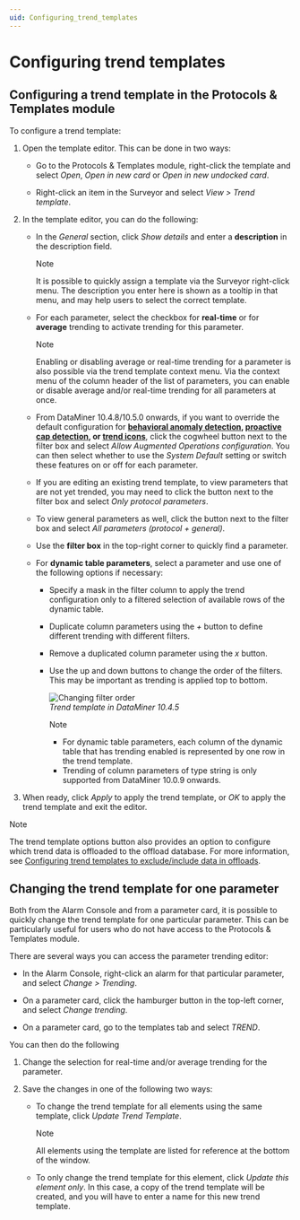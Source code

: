 ```yaml
---
uid: Configuring_trend_templates
---
```


# Configuring trend templates

## Configuring a trend template in the Protocols & Templates module

To configure a trend template:

1. Open the template editor. This can be done in two ways:

   - Go to the Protocols & Templates module, right-click the template and select *Open*, *Open in new card* or *Open in new undocked card*.

   - Right-click an item in the Surveyor and select *View \> Trend template*.

1. In the template editor, you can do the following:

   - In the *General* section, click *Show details* and enter a **description** in the description field.

     > [!NOTE]
     > It is possible to quickly assign a template via the Surveyor right-click menu. The description you enter here is shown as a tooltip in that menu, and may help users to select the correct template.

   - For each parameter, select the checkbox for **real-time** or for **average** trending to activate trending for this parameter.

     > [!NOTE]
     > Enabling or disabling average or real-time trending for a parameter is also possible via the trend template context menu. Via the context menu of the column header of the list of parameters, you can enable or disable average and/or real-time trending for all parameters at once.

   - From DataMiner 10.4.8/10.5.0 onwards<!-- RN 39691+39692 -->, if you want to override the default configuration for **[behavioral anomaly detection](xref:Working_with_behavioral_anomaly_detection), [proactive cap detection](xref:Proactive_cap_detection), or [trend icons](xref:Working_with_trend_icons)**, click the cogwheel button next to the filter box and select *Allow Augmented Operations configuration*. You can then select whether to use the *System Default* setting or switch these features on or off for each parameter.

   - If you are editing an existing trend template, to view parameters that are not yet trended, you may need to click the button next to the filter box and select *Only protocol parameters*.

   - To view general parameters as well, click the button next to the filter box and select *All parameters (protocol + general)*.

   - Use the **filter box** in the top-right corner to quickly find a parameter.

   - For **dynamic table parameters**, select a parameter and use one of the following options if necessary:

     - Specify a mask in the filter column to apply the trend configuration only to a filtered selection of available rows of the dynamic table.

     - Duplicate column parameters using the *+* button to define different trending with different filters.

     - Remove a duplicated column parameter using the *x* button.

     - Use the up and down buttons to change the order of the filters. This may be important as trending is applied top to bottom.

       ![Changing filter order](~/user-guide/images/Change_Order_Filters.png)<br>*Trend template in DataMiner 10.4.5*

       > [!NOTE]
       >
       > - For dynamic table parameters, each column of the dynamic table that has trending enabled is represented by one row in the trend template.
       > - Trending of column parameters of type string is only supported from DataMiner 10.0.9 onwards.

1. When ready, click *Apply* to apply the trend template, or *OK* to apply the trend template and exit the editor.

> [!NOTE]
> The trend template options button also provides an option to configure which trend data is offloaded to the offload database. For more information, see [Configuring trend templates to exclude/include data in offloads](xref:Configuring_data_offloads#configuring-trend-templates-to-excludeinclude-data-in-offloads).

## Changing the trend template for one parameter

Both from the Alarm Console and from a parameter card, it is possible to quickly change the trend template for one particular parameter. This can be particularly useful for users who do not have access to the Protocols & Templates module.

There are several ways you can access the parameter trending editor:

- In the Alarm Console, right-click an alarm for that particular parameter, and select *Change > Trending*.

- On a parameter card, click the hamburger button in the top-left corner, and select *Change trending*.

- On a parameter card, go to the templates tab and select *TREND*.

You can then do the following

1. Change the selection for real-time and/or average trending for the parameter.

1. Save the changes in one of the following two ways:

   - To change the trend template for all elements using the same template, click *Update Trend Template*.

     > [!NOTE]
     > All elements using the template are listed for reference at the bottom of the window.

   - To only change the trend template for this element, click *Update this element only*. In this case, a copy of the trend template will be created, and you will have to enter a name for this new trend template.
